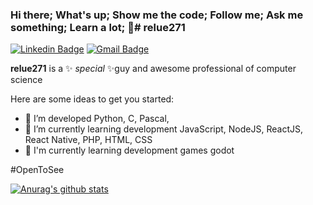 ### Hi there;   What's up;   Show me the code;   Follow me;   Ask me something;   Learn a lot; 👋# relue271

[![Linkedin Badge](https://img.shields.io/badge/-relue271-38BDAE?style=flat-square&logo=Linkedin&logoColor=white&link=https://www.https://www.linkedin.com/in/euler-gon%C3%A7alves-52a10558/)](https://www.linkedin.com/in/euler-gonçalves-52a10558/)  [![Gmail Badge](https://img.shields.io/badge/relue271-38BDAE?style=flat-square&logo=Gmail&logoColor=white&link=mailto:goncalves.euler@gmail.com)](mailto:goncalves.euler@gmail.com)

**relue271** is a ✨ _special_ ✨guy and awesome professional of computer science

Here are some ideas to get you started:

- 🌱 I’m developed Python, C, Pascal, 
- 🌱 I’m currently learning development JavaScript, NodeJS, ReactJS, React Native, PHP, HTML, CSS
- 🌱 I'm currently learning development games godot

 #OpenToSee

[![Anurag's github stats](https://github-readme-stats.vercel.app/api?username=srpulga&count_private=true&show_icons=true&theme=tokyonight&include_all_commits=true)](https://github.com/anuraghazra/github-readme-stats)






<!-- 

React, HTML, CSS,

- 🔭 I’m currently working on ...
- 👯 I’m looking to collaborate on ...
- 🤔 I’m looking for help with ...
- 💬 Ask me about program languages and games
- 📫 How to reach me: ...
- 😄 Pronouns: ...
- ⚡ Fun fact: ...
- I want to develop: ...


https://sites.google.com/view/eulergustavogoncalves/home
https://relue271.blogspot.com/



-->
